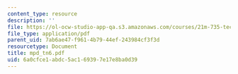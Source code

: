 ```yaml
---
content_type: resource
description: ''
file: https://ol-ocw-studio-app-qa.s3.amazonaws.com/courses/21m-735-technical-design-scenery-mechanisms-and-special-effects-spring-2004/6a0cfce1abdc5ac169397e17e8ba0d39_mpd_tn6.pdf
file_type: application/pdf
parent_uid: 7ab6ae47-f961-4b79-44ef-243984cf3f3d
resourcetype: Document
title: mpd_tn6.pdf
uid: 6a0cfce1-abdc-5ac1-6939-7e17e8ba0d39
---
```

